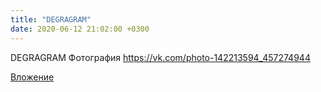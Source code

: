 ```yaml
---
title: "DEGRAGRAM"
date: 2020-06-12 21:02:00 +0300
---
```


DEGRAGRAM
Фотография
https://vk.com/photo-142213594_457274944

[Вложение](https://vk.com/photo-142213594_457274944)
